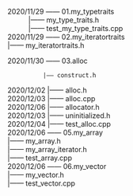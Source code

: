 

2020/11/29  —— 01.my_typetraits  
&emsp;&emsp;&emsp;|—— my_type_traits.h  
&emsp;&emsp;&emsp;|—— test_my_type_traits.cpp  
2020/11/29  —— 02.my_iteratortraits  
                 |—— my_iteratortraits.h  

2020/11/30  —— 03.alloc  

              |—— construct.h  
2020/12/02    |—— alloc.h  
2020/12/03    |—— alloc.cpp  
2020/12/06    |—— allocator.h  
2020/12/03    |—— uninitialized.h  
2020/12/04    |—— test_alloc.cpp  
2020/12/06  —— 05.my_array  
              |—— my_array.h  
              |—— my_array_iterator.h  
              |—— test_array.cpp  
2020/12/06  —— 06.my_vector  
              |—— my_vector.h  
              |—— test_vector.cpp  
